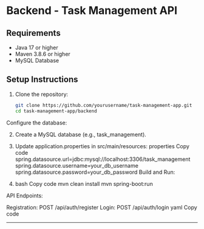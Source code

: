 # Backend - Task Management API

## Requirements
- Java 17 or higher
- Maven 3.8.6 or higher
- MySQL Database

## Setup Instructions
1. Clone the repository:
   ```bash
   git clone https://github.com/yourusername/task-management-app.git
   cd task-management-app/backend
Configure the database:

2. Create a MySQL database (e.g., task_management).

3. Update application.properties in src/main/resources:
   properties
   Copy code
   spring.datasource.url=jdbc:mysql://localhost:3306/task_management
   spring.datasource.username=your_db_username
   spring.datasource.password=your_db_password
   Build and Run:

  4. bash
   Copy code
   mvn clean install
   mvn spring-boot:run

   API Endpoints:

   Registration: POST /api/auth/register
   Login: POST /api/auth/login
   yaml
   Copy code

   ---

